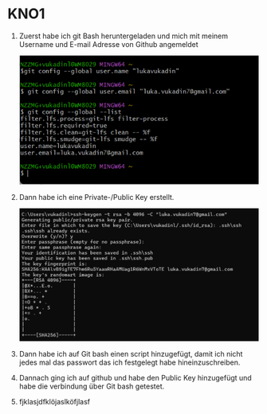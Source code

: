 # KNO1

1. Zuerst habe ich git Bash heruntergeladen und mich mit meinem Username und E-mail Adresse von Github angemeldet

    ![alt text](<Screenshot 2025-05-15 134729.png>) 
    
    
2. Dann habe ich eine Private-/Public Key erstellt.
    
    ![alt text](<Screenshot 2025-05-15 140308.png>)

3. Dann habe ich auf Git bash einen script hinzugefügt, damit ich nicht jedes mal das passwort das ich festgelegt habe hineinzuschreiben.



4. Dannach ging ich auf github und habe den Public Key hinzugefügt und habe die verbindung über Git bash getestet.


5. fjklasjdfklöjaslköfjlasf 